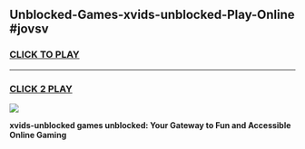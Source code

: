
## Unblocked-Games-xvids-unblocked-Play-Online #jovsv
<h3>
<a href="https://news.freeplayer.one?title=xvids-unblocked&ref=3">CLICK TO PLAY</a></h3>
<hr>

<h3>
<a href="https://news.freeplayer.one?title=xvids-unblocked&ref=3">CLICK 2 PLAY</a>
  
</h3>

<a href="https://news.freeplayer.one?title=xvids-unblocked&ref=3"><img src="https://clearcache.store/games.png"></a>


**xvids-unblocked games unblocked: Your Gateway to Fun and Accessible Online Gaming**
